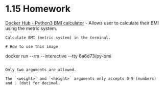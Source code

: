 # 1.15 Homework

[Docker Hub - Python3 BMI calculator](https://hub.docker.com/r/6a6d73/py-bmi) - Allows user to calculate their BMI using the metric system.

```
Calculate BMI (metric system) in the terminal.

# How to use this image

```
docker run --rm --interactive --tty 6a6d73/py-bmi <weight> <height>
```

Only two arguments are allowed.

The `<weight>` and `<height>` arguments only accepts 0-9 (numbers)  and . (dot) for decimal.
```